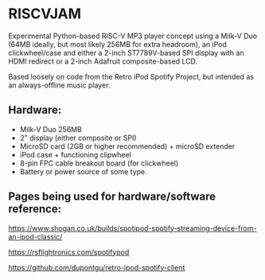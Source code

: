 # RISCVJAM
Experimental Python-based RISC-V MP3 player concept using a Milk-V Duo (64MB ideally, but most likely 256MB for extra headroom), an iPod clickwheel/case and either a 2-inch ST7789V-based SPI display with an HDMI redirect or a 2-inch Adafruit composite-based LCD.

Based loosely on code from the Retro iPod Spotify Project, but intended as an always-offline music player.

## Hardware:
- Milk-V Duo 256MB
- 2" display (either composite or SPI)
- MicroSD card (2GB or higher recommended) + microSD extender
- iPod case + functioning clipwheel
- 8-pin FPC cable breakout board (for clickwheel)
- Battery or power source of some type.

## Pages being used for hardware/software reference:
https://www.shogan.co.uk/builds/spotipod-spotify-streaming-device-from-an-ipod-classic/

https://rsflightronics.com/spotifypod

https://github.com/dupontgu/retro-ipod-spotify-client
